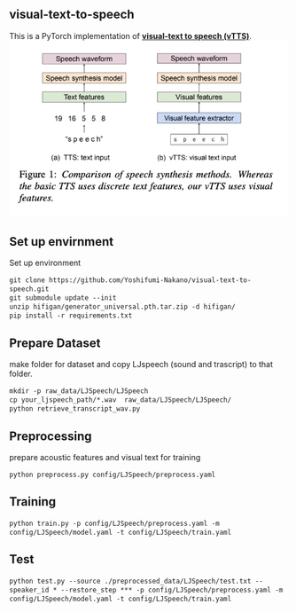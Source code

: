 ## visual-text-to-speech
This is a PyTorch implementation of [**visual-text to speech (vTTS)**](http://arxiv.org/abs/2203.14725).
![](./img/vTTS.jpg)

## Set up envirnment
Set up environment
```
git clone https://github.com/Yoshifumi-Nakano/visual-text-to-speech.git
git submodule update --init
unzip hifigan/generator_universal.pth.tar.zip -d hifigan/
pip install -r requirements.txt
```

## Prepare Dataset
make folder for dataset and copy LJspeech (sound and trascript) to that folder.
```
mkdir -p raw_data/LJSpeech/LJSpeech
cp your_ljspeech_path/*.wav  raw_data/LJSpeech/LJSpeech/
python retrieve_transcript_wav.py
```

## Preprocessing
prepare acoustic features and visual text for training
```
python preprocess.py config/LJSpeech/preprocess.yaml
```

## Training
```
python train.py -p config/LJSpeech/preprocess.yaml -m config/LJSpeech/model.yaml -t config/LJSpeech/train.yaml
```

## Test
```
python test.py --source ./preprocessed_data/LJSpeech/test.txt --speaker_id * --restore_step *** -p config/LJSpeech/preprocess.yaml -m config/LJSpeech/model.yaml -t config/LJSpeech/train.yaml
```
